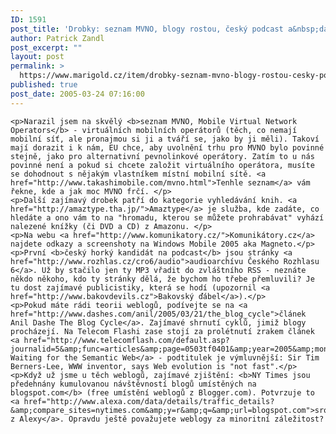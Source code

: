 ```yaml
---
ID: 1591
post_title: 'Drobky: seznam MVNO, blogy rostou, český podcast a&nbsp;další drobky'
author: Patrick Zandl
post_excerpt: ""
layout: post
permalink: >
  https://www.marigold.cz/item/drobky-seznam-mvno-blogy-rostou-cesky-podcast-a-dalsi-drobky
published: true
post_date: 2005-03-24 07:16:00
---
```

	<p>Narazil jsem na skvělý <b>seznam MVNO, Mobile Virtual Network Operators</b> - virtuálních mobilních operátorů (těch, co nemají mobilní síť, ale pronajmou si ji a tváří se, jako by ji měli). Takoví mají dorazit i k nám, EU chce, aby uvolnění trhu pro MVNO bylo povinné stejně, jako pro alternativní pevnolinkové operátory. Zatím to u nás povinné není a pokud si chcete založit virtuálního operátora, musíte se dohodnout s nějakým vlastníkem místní mobilní sítě. <a href="http://www.takashimobile.com/mvno.html">Tenhle seznam</a> vám řekne, kde a jak moc MVNO frčí. </p>
	<p>Další zajímavý drobek patří do kategorie vyhledávání knih. <a href="http://amaztype.tha.jp/">Amaztype</a> je služba, kde zadáte, co hledáte a ono vám to na "hromadu, kterou se můžete prohrabávat" vyhází nalezené knížky (či DVD a CD) z Amazonu. </p>
	<p>Na webu <a href="http://www.komunikatory.cz/">Komunikátory.cz</a> najdete odkazy a screenshoty na Windows Mobile 2005 aka Magneto.</p>
	<p>První <b>český horký kandidát na podcast</b> jsou stránky <a href="http://www.rozhlas.cz/cro6/audio">audioarchívu Českého Rozhlasu 6</a>. Už by stačilo jen ty MP3 vřadit do zvláštního RSS - neznáte někdo někoho, kdo ty stránky dělá, že bychom ho třebe přemluvili? Je tu dost zajímavé publicistiky, která se hodí (upozornil <a href="http://www.bakovdevils.cz">Bakovský ďábel</a>).</p>
	<p>Pokud máte rádi teorii weblogů, podívejte se na <a href="http://www.dashes.com/anil/2005/03/21/the_blog_cycle">článek Anil Dashe The Blog Cycle</a>. Zajímavé shrnutí cyklů, jimiž blogy procházejí. Na Telecom Flashi zase stojí za prolétnutí zrakem článek <a href="http://www.telecomflash.com/default.asp?journalid=5&amp;func=articles&amp;page=0503tf0401&amp;year=2005&amp;month=3">Still Waiting for the Semantic Web</a> - podtitulek je výmluvnější: Sir Tim Berners-Lee, WWW inventor, says Web evolution is "not fast".</p>
	<p>Když už jsme u těch weblogů, zajímavé zjištění: <b>NY Times jsou předehnány kumulovanou návštěvností blogů umístěných na blogspot.com</b> (free umístění weblogů z Blogger.com). Potvrzuje to <a href="http://www.alexa.com/data/details/traffic_details?&amp;compare_sites=nytimes.com&amp;y=r&amp;q=&amp;url=blogspot.com">srovnání z Alexy</a>. Opravdu ještě považujete weblogy za minoritní záležitost?
</p>